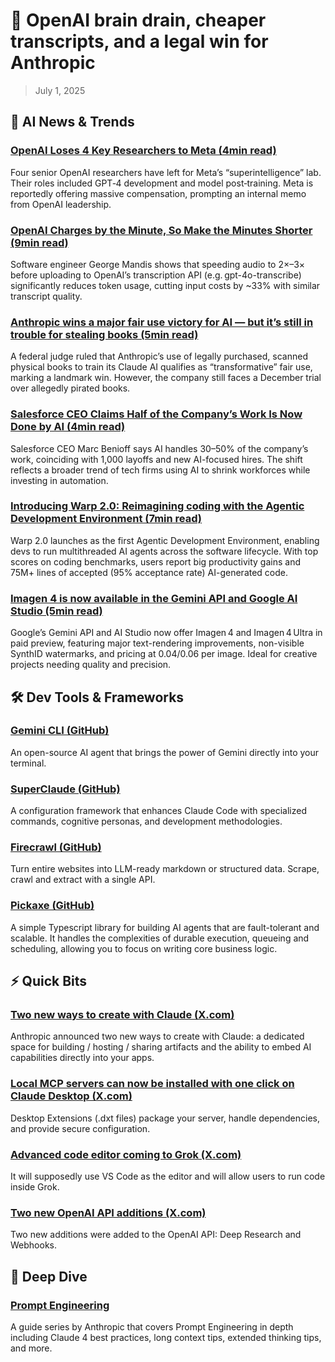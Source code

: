 # 🧠 OpenAI brain drain, cheaper transcripts, and a legal win for Anthropic

> July 1, 2025

## 🧠 AI News & Trends

### [OpenAI Loses 4 Key Researchers to Meta (4min read)](https://e.aidevroundup.com/p/click?url=https%3A%2F%2Fwww.wired.com%2Fstory%2Ffour-openai-researchers-leave-meta%2F%20&s=[[subscriberToken]])

Four senior OpenAI researchers have left for Meta’s “superintelligence” lab.
Their roles included GPT‑4 development and model post‑training. Meta is
reportedly offering massive compensation, prompting an internal memo from OpenAI
leadership.

### [OpenAI Charges by the Minute, So Make the Minutes Shorter (9min read)](https://e.aidevroundup.com/p/click?url=https%3A%2F%2Fgeorge.mand.is%2F2025%2F06%2Fopenai-charges-by-the-minute-so-make-the-minutes-shorter%2F&s=[[subscriberToken]])

Software engineer George Mandis shows that speeding audio to 2×–3× before
uploading to OpenAI’s transcription API (e.g. gpt-4o-transcribe) significantly
reduces token usage, cutting input costs by ~33% with similar transcript
quality.

### [Anthropic wins a major fair use victory for AI — but it’s still in trouble for stealing books (5min read)](https://e.aidevroundup.com/p/click?url=https%3A%2F%2Fwww.theverge.com%2Fnews%2F692015%2Fanthropic-wins-a-major-fair-use-victory-for-ai-but-its-still-in-trouble-for-stealing-books&s=[[subscriberToken]])

A federal judge ruled that Anthropic’s use of legally purchased, scanned
physical books to train its Claude AI qualifies as “transformative” fair use,
marking a landmark win. However, the company still faces a December trial over
allegedly pirated books.

### [Salesforce CEO Claims Half of the Company’s Work Is Now Done by AI (4min read)](https://e.aidevroundup.com/p/click?url=https%3A%2F%2Fgizmodo.com%2Fsalesforce-ceo-claims-half-of-the-companys-work-is-now-done-by-ai-2000620730&s=[[subscriberToken]])

Salesforce CEO Marc Benioff says AI handles 30–50% of the company’s work,
coinciding with 1,000 layoffs and new AI-focused hires. The shift reflects a
broader trend of tech firms using AI to shrink workforces while investing in
automation.

### [Introducing Warp 2.0: Reimagining coding with the Agentic Development Environment (7min read)](https://e.aidevroundup.com/p/click?url=https%3A%2F%2Fwww.warp.dev%2Fblog%2Freimagining-coding-agentic-development-environment&s=[[subscriberToken]])

Warp 2.0 launches as the first Agentic Development Environment, enabling devs to
run multithreaded AI agents across the software lifecycle. With top scores on
coding benchmarks, users report big productivity gains and 75M+ lines of
accepted (95% acceptance rate) AI-generated code.

### [Imagen 4 is now available in the Gemini API and Google AI Studio (5min read)](https://e.aidevroundup.com/p/click?url=https%3A%2F%2Fdevelopers.googleblog.com%2Fen%2Fimagen-4-now-available-in-the-gemini-api-and-google-ai-studio%2F&s=[[subscriberToken]])

Google’s Gemini API and AI Studio now offer Imagen 4 and Imagen 4 Ultra in paid
preview, featuring major text-rendering improvements, non-visible SynthID
watermarks, and pricing at $0.04/$0.06 per image. Ideal for creative projects
needing quality and precision.

## 🛠️ Dev Tools & Frameworks

### [Gemini CLI (GitHub)](https://e.aidevroundup.com/p/click?url=https%3A%2F%2Fgithub.com%2Fgoogle-gemini%2Fgemini-cli&s=[[subscriberToken]])

An open-source AI agent that brings the power of Gemini directly into your
terminal.

### [SuperClaude (GitHub)](https://e.aidevroundup.com/p/click?url=https%3A%2F%2Fgithub.com%2FNomenAK%2FSuperClaude&s=[[subscriberToken]])

A configuration framework that enhances Claude Code with specialized commands,
cognitive personas, and development methodologies.

### [Firecrawl (GitHub)](https://e.aidevroundup.com/p/click?url=https%3A%2F%2Fgithub.com%2Fmendableai%2Ffirecrawl&s=[[subscriberToken]])

Turn entire websites into LLM-ready markdown or structured data. Scrape, crawl
and extract with a single API.

### [Pickaxe (GitHub)](https://e.aidevroundup.com/p/click?url=https%3A%2F%2Fgithub.com%2Fhatchet-dev%2Fpickaxe&s=[[subscriberToken]])

A simple Typescript library for building AI agents that are fault-tolerant and
scalable. It handles the complexities of durable execution, queueing and
scheduling, allowing you to focus on writing core business logic.

## ⚡ Quick Bits

### [Two new ways to create with Claude (X.com)](https://e.aidevroundup.com/p/click?url=https%3A%2F%2Fx.com%2Fanthropicai%2Fstatus%2F1937921801000219041&s=[[subscriberToken]])

Anthropic announced two new ways to create with Claude: a dedicated space for
building / hosting / sharing artifacts and the ability to embed AI capabilities
directly into your apps.

### [Local MCP servers can now be installed with one click on Claude Desktop (X.com)](https://e.aidevroundup.com/p/click?url=https%3A%2F%2Fx.com%2FAnthropicAI%2Fstatus%2F1938272883618312670&s=[[subscriberToken]])

Desktop Extensions (.dxt files) package your server, handle dependencies, and
provide secure configuration.

### [Advanced code editor coming to Grok (X.com)](https://e.aidevroundup.com/p/click?url=https%3A%2F%2Fx.com%2Fnima_owji%2Fstatus%2F1938225847598817703&s=[[subscriberToken]])

It will supposedly use VS Code as the editor and will allow users to run code
inside Grok.

### [Two new OpenAI API additions (X.com)](https://e.aidevroundup.com/p/click?url=https%3A%2F%2Fx.com%2Fopenaidevs%2Fstatus%2F1938286704856863162&s=[[subscriberToken]])

Two new additions were added to the OpenAI API: Deep Research and Webhooks.

## 📌 Deep Dive

### [Prompt Engineering](https://e.aidevroundup.com/p/click?url=https%3A%2F%2Fdocs.anthropic.com%2Fen%2Fdocs%2Fbuild-with-claude%2Fprompt-engineering%2Foverview&s=[[subscriberToken]])

A guide series by Anthropic that covers Prompt Engineering in depth including
Claude 4 best practices, long context tips, extended thinking tips, and more.
